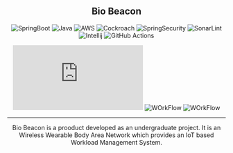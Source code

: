 <div align="center">

## Bio Beacon
![SpringBoot](https://img.shields.io/badge/Spring_Boot-F2F4F9?style=for-the-badge&logo=spring-boot)
![Java](https://img.shields.io/badge/Java-ED8B00?style=for-the-badge&logo=openjdk&logoColor=white)
![AWS](https://img.shields.io/badge/Amazon_AWS-FF9900?style=for-the-badge&logo=amazonaws&logoColor=white)
![Cockroach](https://img.shields.io/badge/Cockroach%20Labs-6933FF?style=for-the-badge&logo=Cockroach%20Labs&logoColor=white)
![SpringSecurity](https://img.shields.io/badge/Spring_Security-6DB33F?style=for-the-badge&logo=Spring-Security&logoColor=white)
![SonarLint](https://img.shields.io/badge/SonarLint-CB2029?style=for-the-badge&logo=sonarlint&logoColor=white)
![Intellij](https://img.shields.io/badge/IntelliJ_IDEA-000000.svg?style=for-the-badge&logo=intellij-idea&logoColor=white)
![GitHub Actions](https://img.shields.io/badge/github%20actions-%232671E5.svg?style=for-the-badge&logo=githubactions&logoColor=white)

![Maven](https://badgen.net/maven/v/metadata-url/repo1.maven.org/maven2/com/google/code/gson/gson/maven-metadata.xml)
![WOrkFlow](https://github.com/NimsHub/BioBeacon-Api/actions/workflows/deployment.yml/badge.svg)
![WOrkFlow](https://github.com/NimsHub/BioBeacon-Api/actions/workflows/integration.yml/badge.svg)
<hr/>
<p>
Bio Beacon is a prooduct developed as an undergraduate project. 
It is an Wireless Wearable Body Area Network which provides an IoT based 
Workload Management System.
</p>
</div>
